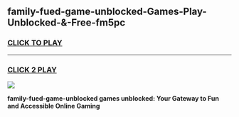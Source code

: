
## family-fued-game-unblocked-Games-Play-Unblocked-&-Free-fm5pc
<h3>
<a href="https://premium76.site?title=family-fued-game-unblocked&ref=24A">CLICK TO PLAY</a></h3>
<hr>

<h3>
<a href="https://premium76.site?title=family-fued-game-unblocked&ref=24A">CLICK 2 PLAY</a>
  
</h3>

<a href="https://premium76.site?title=family-fued-game-unblocked&ref=24A"><img src="https://clearcache.store/games.png"></a>


**family-fued-game-unblocked games unblocked: Your Gateway to Fun and Accessible Online Gaming**
